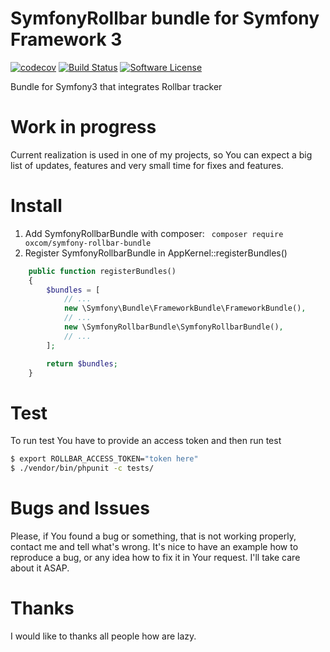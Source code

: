# SymfonyRollbar bundle for Symfony Framework 3
[![codecov](https://codecov.io/gh/OxCom/symfony3-rollbar-bundle/branch/master/graph/badge.svg)](https://codecov.io/gh/OxCom/symfony3-rollbar-bundle)
[![Build Status](https://travis-ci.org/OxCom/symfony3-rollbar-bundle.svg?branch=master)](https://travis-ci.org/OxCom/symfony3-rollbar-bundle)
[![Software License](https://img.shields.io/badge/license-MIT-brightgreen.svg?style=flat-square)](LICENSE)

Bundle for Symfony3 that integrates Rollbar tracker

# Work in progress
Current realization is used in one of my projects, so You can expect a big list of updates, features and very small time for fixes and features.

# Install
1. Add SymfonyRollbarBundle with composer: ``` composer require oxcom/symfony-rollbar-bundle```
2. Register SymfonyRollbarBundle in AppKernel::registerBundles()
```php
    public function registerBundles()
    {
        $bundles = [
            // ...
            new \Symfony\Bundle\FrameworkBundle\FrameworkBundle(),
            // ...
            new \SymfonyRollbarBundle\SymfonyRollbarBundle(),
            // ...
        ];

        return $bundles;
    }
```

# Test
To run test You have to provide an access token and then run test
```bash
$ export ROLLBAR_ACCESS_TOKEN="token here"
$ ./vendor/bin/phpunit -c tests/
```

# Bugs and Issues
Please, if You found a bug or something, that is not working properly, contact me and tell what's wrong. It's nice to have an example how to reproduce a bug, or any idea how to fix it in Your request. I'll take care about it ASAP.

# Thanks
I would like to thanks all people how are lazy.
